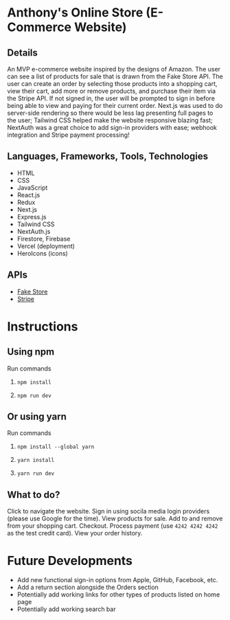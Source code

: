 # Anthony's Online Store (E-Commerce Website)

## Details

An MVP e-commerce website inspired by the designs of Amazon. The user can see a list of products for sale that is drawn from the Fake Store API. The user can create an order by selecting those products into a shopping cart, view their cart, add more or remove products, and purchase their item via the Stripe API. If not signed in, the user will be prompted to sign in before being able to view and paying for their current order. Next.js was used to do server-side rendering so there would be less lag presenting full pages to the user; Tailwind CSS helped make the website responsive blazing fast; NextAuth was a great choice to add sign-in providers with ease; webhook integration and Stripe payment processing!

## Languages, Frameworks, Tools, Technologies

- HTML
- CSS
- JavaScript
- React.js
- Redux
- Next.js
- Express.js
- Tailwind CSS
- NextAuth.js
- Firestore, Firebase
- Vercel (deployment)
- HeroIcons (icons)

## APIs

- [Fake Store](https://fakestoreapi.com)
- [Stripe](https://stripe.com)

# Instructions

## Using npm

Run commands

1. `npm install`

2. `npm run dev`

## Or using yarn

Run commands

1. `npm install --global yarn`

2. `yarn install`

3. `yarn run dev`

## What to do?

Click to navigate the website. Sign in using socila media login providers (please use Google for the time). View products for sale. Add to and remove from your shopping cart. Checkout. Process payment (use `4242 4242 4242` as the test credit card). View your order history.

# Future Developments

- Add new functional sign-in options from Apple, GitHub, Facebook, etc.
- Add a return section alongside the Orders section
- Potentially add working links for other types of products listed on home page
- Potentially add working search bar
